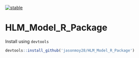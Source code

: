 [![stable](http://badges.github.io/stability-badges/dist/stable.svg)](http://github.com/badges/stability-badges)
# HLM_Model_R_Package

Install using `devtools`
```R
devtools::install_github('jasonmoy28/HLM_Model_R_Package')
```
